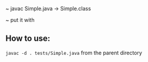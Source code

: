 ~ javac Simple.java
-> Simple.class

~ put it with 

## How to use:
`javac -d . tests/Simple.java` from the parent directory



